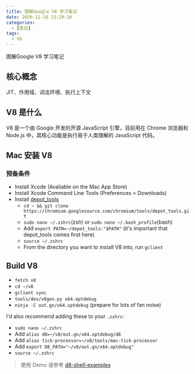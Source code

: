 ```yaml
---
title: 图解Google V8 学习笔记
date: 2020-12-16 13:29:10
categories:
  - [笔记]
tags:
  - V8
---
```


图解Google V8 学习笔记

<!--more-->

## 核心概念

JIT、作用域、词法环境、执行上下文

## V8 是什么

V8 是一个由 Google 开发的开源 JavaScript 引擎，目前用在 Chrome 浏览器和 Node.js 中，其核心功能是执行易于人类理解的 JavaScript 代码。

## Mac 安装 V8

### 预备条件

- Install Xcode (Avaliable on the Mac App Store)
- Install Xcode Command Line Tools (Preferences > Downloads)
- Install [depot_tools](https://www.chromium.org/developers/how-tos/install-depot-tools)
  - `cd ~ && git clone https://chromium.googlesource.com/chromium/tools/depot_tools.git`
  - `sudo nano ~/.zshrc`(zsh) or `sudo nano ~/.bash_profile`(bash)
  - Add `export PATH=~/depot_tools:"$PATH"` (it's important that depot_tools comes first here)
  - `source ~/.zshrc`
  - From the directory you want to install V8 into, run `gclient`

## Build V8

  - `fetch v8`
  - `cd ~/v8`
  - `gclient sync`
  - `tools/dev/v8gen.py x64.optdebug`
  - `ninja -C out.gn/x64.optdebug` (prepare for lots of fan noise)

  I'd also recommend adding these to your `.zshrc`:

  - `sudo nano ~/.zshrc`
  - Add `alias d8=~/v8/out.gn/x64.optdebug/d8`
  - Add `alias tick-processor=~/v8/tools/mac-tick-processor`
  - Add `export D8_PATH="~/v8/out.gn/x64.optdebug"`
  - `source ~/.zshrc`

> 使用 Demo 请参考 [d8-shell-examples](https://gist.github.com/kevincennis/0cd2138c78a07412ef21#d8-shell-examples)